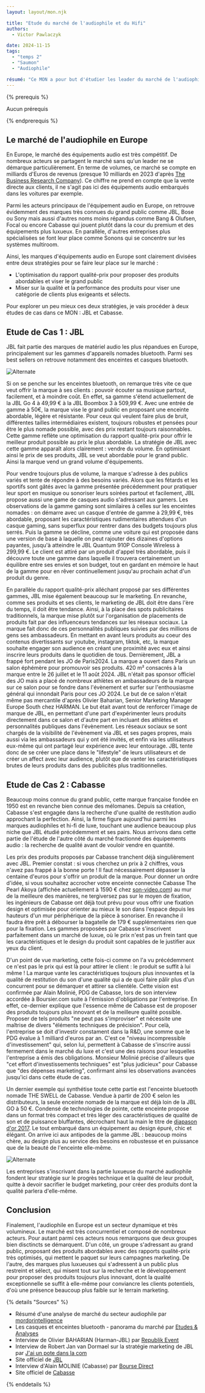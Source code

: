 ```yaml
---
layout: layout/mon.njk

title: "Etude du marché de l'audiophile et du Hifi"
authors:
  - Victor Pawlaczyk

date: 2024-11-15
tags: 
  - "temps 2"
  - "Saumon"
  - "Audiophile"

résumé: "Ce MON a pour but d'étudier les leader du marché de l'audiophile et du Hifi en Europe, et d'identifier leur stratégie de compétitivité, les forces et faiblesses de chacun."
---
```


{% prerequis %}

Aucun prérequis

{% endprerequis %}

## Le marché de l'audiophile en Europe

En Europe, le marché des équipements audio est très compétitif. De nombreux acteurs se partagent le marché sans qu'un leader ne se démarque particulièrement. En terme de volumes, ce marché se compte en milliards d'Euros de revenus (presque 10 milliards en 2023 d'après [The Business Research Company](https://www.thebusinessresearchcompany.com/report/audio-equipment-global-market-report)). Ce chiffre ne prend en compte que la vente directe aux clients, il ne s'agit pas ici des équipements audio embarqués dans les voitures par exemple.

Parmi les acteurs principaux de l'équipement audio en Europe, on retrouve évidemment des marques très connues du grand public comme JBL, Bose ou Sony mais aussi d'autres noms moins répandus comme Bang & Olufsen, Focal ou encore Cabasse qui jouent plutôt dans la cour du premium et des équipements plus luxueux. En parallèle, d'autres entreprises plus spécialisées se font leur place comme Sonons qui se concentre sur les systèmes multiroom.

Ainsi, les marques d'équipements audio en Europe sont clairement divisées entre deux stratégies pour se faire leur place sur le marché :

- L'optimisation du rapport qualité-prix pour proposer des produits abordables et viser le grand public
- Miser sur la qualité et la performance des produits pour viser une catégorie de clients plus exigeants et sélects.

Pour explorer un peu mieux ces deux stratégies, je vais procéder à deux études de cas dans ce MON : JBL et Cabasse.

## Etude de Cas 1 : JBL

JBL fait partie des marques de matériel audio les plus répandues en Europe, principalement sur les gammes d'appareils nomades bluetooth. Parmi ses best sellers on retrouve notamment des enceintes et casques bluetooth.

![Alternate](jbl-logo.svg)

Si on se penche sur les enceintes bluetooth, on remarque très vite ce que veut offrir la marque à ses clients : pouvoir écouter sa musique partout, facilement, et à moindre coût. En effet, sa gamme s'étend actuellement de la JBL Go 4 à 49,99 € à la JBL Boombox 3 à 509,99 €. Avec une entrée de gamme à 50€, la marque vise le grand public en proposant une enceinte abordable, légère et résistante. Pour ceux qui veulent faire plus de bruit, différentes tailles intermédiaires existent, toujours robustes et pensées pour être le plus nomade possible, avec des prix restant toujours raisonnables. Cette gamme reflète une optimisation du rapport qualité-prix pour offrir le meilleur produit possible au prix le plus abordable. La stratégie de JBL avec cette gamme apparaît alors clairement : vendre du volume. En optimisant ainsi le prix de ses produits, JBL se veut abordable pour le grand public. Ainsi la marque vend un grand volume d'équipements.

Pour vendre toujours plus de volume, la marque s'adresse à des publics variés et tente de répondre à des besoins variés. Alors que les fétards et les sportifs sont gâtés avec la gamme présentée précédemment pour pratiquer leur sport en musique ou sonoriser leurs soirées partout et facilement, JBL propose aussi une game de casques audio s'adressant aux gamers. Les observations de la gamme gaming sont similaires à celles sur les enceintes nomades : on démarre avec un casque d'entrée de gamme à 29,99 €, très abordable, proposant les caractéristiques rudimentaires attendues d'un casque gaming, sans superflux pour rentrer dans des budgets toujours plus serrés. Puis la gamme se décline, comme une voiture qui est proposée dans une version de base à laquelle on peut rajouter des dizaines d'options payantes, jusqu'à atteindre le JBL Quantum 910P Console Wireless à 299,99 €. Le client est attiré par un produit d'appel très abordable, puis il découvre toute une gamme dans laquelle il trouvera certainement un équilibre entre ses envies et son budget, tout en gardant en mémoire le haut de la gamme pour en rêver continuellement jusqu'au prochain achat d'un produit du genre.

En parallèle du rapport qualité-prix alléchant proposé par ses différentes gammes, JBL mise également beaucoup sur le marketing. En revanche, comme ses produits et ses clients, le marketing de JBL doit être dans l'ère du temps, il doit être tendance. Ainsi, à la place des spots publicitaires traditionnels, la marque mise plutôt sur l'organisation de placements de produits fait par des influenceurs tendances sur les réseaux sociaux. La marque fait donc de ces personnalités publiques suivies par des millions de gens ses ambassadeurs. En mettant en avant leurs produits au coeur des contenus divertissants sur youtube, instagram, tiktok, etc, la marque souhaite engager son audience en créant une proximité avec eux et ainsi inscrire leurs produits dans le quotidien de tous. Dernièrement, JBL a frappé fort pendant les JO de Paris2024. La marque a ouvert dans Paris un salon éphémère pour promouvoir ses produits. 420 m² consacrés à la marque entre le 26 juillet et le 11 août 2024. JBL n'était pas sponsor officiel des JO mais a placé de nombreux athlètes en ambassadeurs de la marque sur ce salon pour se fondre dans l'évènement et surfer sur l'enthousiasme général qui innondait Paris pour ces JO 2024. Le but de ce salon n'était même pas mercantile d'après Olivier Baharian, Senior Marketing Manager Europe South chez HARMAN. Le but était avant tout de renforcer l'image de marque de JBL, en permettant d'une part d'expérimenter leurs produits directement dans ce salon et d'autre part en incluant des athlètes et personnalités publiques dans l'évènement. Les réseaux sociaux se sont chargés de la visibilité de l'évènement via JBL et ses pages propres, mais aussi via les ambassadeurs qui y ont été invités, et enfin via les utilisateurs eux-même qui ont partagé leur expérience avec leur entourage. JBL tente donc de se créer une place dans le "lifestyle" de leurs utilisateurs et de créer un affect avec leur audience, plutôt que de vanter les caractéristiques brutes de leurs produits dans des publicités plus traditionnelles.

## Etude de Cas 2 : Cabasse

Beaucoup moins connue du grand public, cette marque française fondée en 1950 est en revanche bien connue des mélomanes. Depuis sa création, Cabasse s'est engagée dans la recherche d'une qualité de restitution audio approchant la perfection. Ainsi, la firme figure aujourd'hui parmi les marques audiophiles et hi-fi de luxe, touchant une audience beaucoup plus niche que JBL étudié précédemment et ses pairs. Nous arrivons dans cette partie de l'étude de l'autre côté du marché fractionné des équipements audio : la recherche de qualité avant de vouloir vendre en quantité.

Les prix des produits proposés par Cabasse tranchent déjà singulièrement avec JBL. Premier constat : si vous cherchez un prix à 2 chiffres, vous n'avez pas frappé à la bonne porte ! Il faut nécessairement dépasser la centaine d'euros pour s'offrir un produit de la marque. Pour donner un ordre d'idée, si vous souhaitez accrocher votre enceinte connectée Cabasse The Pearl Akoya (affichée actuellement à 1590 € chez [son-video.com](https://www.son-video.com/)) au mur de la meilleure des manières, ne tergiversez pas sur le moyen de fixation, les ingénieurs de Cabasse ont déjà tout prévu pour vous offrir une fixation design et optimisée pour orienter au mieux le son dans l'espace depuis les hauteurs d'un mur périphérique de la pièce à sonoriser. En revanche il faudra être prêt à débourser la bagatelle de 179 € supplémentaires rien que pour la fixation. Les gammes proposées par Cabasse s'inscrivent parfaitement dans un marché de luxue, où le prix n'est pas un frein tant que les caractéristiques et le design du produit sont capables de le justifier aux yeux du client.

D'un point de vue marketing, cette fois-ci comme on l'a vu précédemment ce n'est pas le prix qui est là pour attirer le client : le produit se suffit à lui même ! La marque vante les caractéristiques toujours plus innovantes et la qualité de restitution du son d'une qualité qui a de quoi faire pâlir plus d'un concurrent pour se démarquer et attirer sa clientèle. Cette vision est confirmée par Alain Molinié, PDG de Cabasse, lors de son interview accordée à Boursier.com suite à l'émission d'obligations par l'entreprise. En effet, ce-dernier explique que l'essence même de Cabasse est de proposer des produits toujours plus innovant et de la meilleure qualité possible. Proposer de tels produits "ne peut pas s'improviser" et nécessite une maîtrise de divers "éléments techniques de précision". Pour celà, l'entreprise se doit d'investir constament dans la R&D, une somme que le PDG évalue à 1 milliard d'euros par an. C'est ce "niveau incompressible d'investissement" qui, selon lui, permettent à Cabasse de s'inscrire aussi fermement dans le marché du luxe et c'est une des raisons pour lesquelles l'entreprise a émis des obligations. Monsieur Molinié précise d'ailleurs que "cet effort d'investissements techniques" est "plus judicieux" pour Cabasse que "des dépenses marketing", confirmant ainsi les observations avancées jusqu'ici dans cette étude de cas.

Un dernier exemple qui synthétise toute cette partie est l'enceinte bluetooth nomade THE SWELL de Cabasse. Vendue à partir de 200 € selon les distributeurs, la seule enceinte nomade de la marque est déjà loin de la JBL GO à 50 €. Condensé de technologies de pointe, cette enceinte propose dans un format très compact et très léger des caractéristiques de qualité de son et de puissance bluffantes, décrochant haut la main le titre de [diapason d'or 2017](https://www.diapasonmag.fr/diapason-dor-hi-fi/enceintes/diapason-dor-2017-enceintes-connectees-cabasse-swell-24880.html). Le tout embarqué dans un équipement au design épuré, chic et élégant. On arrive ici aux antipodes de la gamme JBL : beaucoup moins chère, au design plus au service des besoins en robustesse et en puissance que de la beauté de l'enceinte elle-même.

![Alternate](swell2.lifestyle.webp)

Les entreprises s'inscrivant dans la partie luxueuse du marché audiophile fondent leur stratégie sur le progrès technique et la qualité de leur produit, quitte à devoir sacrifier le budget marketing, pour créer des produits dont la qualité parlera d'elle-même.

## Conclusion

Finalement, l'audiophile en Europe est un secteur dynamique et très volumineux. Le marché est très concurrentiel et composé de nombreux acteurs. Pour autant parmi ces acteurs nous remarquons que deux groupes bien disctincts se démarquent. D'un côté, un groupe s'adressant au grand public, proposant des produits abordables avec des rapports qualité-prix très optimisés, qui mettent le paquet sur leurs campagnes marketing. De l'autre, des marques plus luxueuses qui s'adressent à un public plus restreint et sélect, qui misent tout sur la recherche et le développement pour proposer des produits toujours plus innovant, dont la qualité exceptionnelle se suffit à elle-même pour conviancre les clients potentiels, d'où une présence beaucoup plus faible sur le terrain marketing.

{% details "Sources" %}

- Résumé d'une analyse de marché du secteur audiophile par [mordorintelligence](https://www.mordorintelligence.com/fr/industry-reports/audio-equipment-market)
- Les casques et enceintes bluetooth - panorama du marché par [Etudes & Analyses](https://www.etudes-et-analyses.com/blog/decryptage-economique/marche-casques-enceintes-bluetooth-05-08-2024.html)
- Interview de Olivier BAHARIAN (Harman-JBL) par [Republik Event](https://www.republik-event.fr/strategies/marques-entreprises/olivier-baharian-harman-jbl-en-evenementiel-notre-statut-de-n-1-nous-pousse-a-montrer-l-exemple.html)
- Interview de Robert Jan van Dormael sur la stratégie marketing de JBL par [J'ai un pote dans la com](https://jai-un-pote-dans-la.com/strategie-marketing-jbl-itw/)
- Site officiel de [JBL](https://fr.jbl.com/our-story.html)
- Interview d'Alain MOLINIE (Cabasse) par [Bourse Direct](https://www.boursedirect.fr/fr/actualites/categorie/interviews/entretien-avec-alain-molinie-pdg-de-cabasse-boursier-7d88aad13c5c00419695f37895724671a2ff08b4)
- Site officiel de [Cabasse](https://www.cabasse.com/fr/)

{% enddetails %}